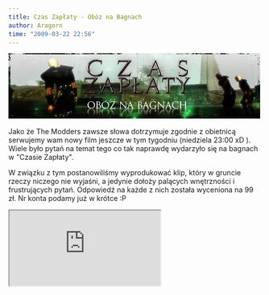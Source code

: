 ```yaml
---
title: Czas Zapłaty - Obóz na Bagnach
author: Aragorn
time: "2009-03-22 22:56"
---
```


<a href="https://www.youtube.com/watch?v=ZC1MFjK9GKU"><img src="/images/2wn8lxk.jpg" class="banner"></a>

Jako że The Modders zawsze słowa dotrzymuje zgodnie z obietnicą serwujemy wam nowy film jeszcze w tym tygodniu (niedziela 23:00 xD ).
Wiele było pytań na temat tego co tak naprawdę wydarzyło się na bagnach w "Czasie Zapłaty".

W związku z tym postanowiliśmy wyprodukować klip, który w gruncie rzeczy niczego nie wyjaśni, a jedynie dołoży palących wnętrzności i frustrujących pytań. 
Odpowiedź na każde z nich została wyceniona na 99 zł. Nr konta podamy już w krótce :P

<iframe class="video" src="https://www.youtube.com/embed/ZC1MFjK9GKU" allowfullscreen></iframe>